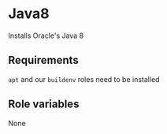 # Java8

Installs Oracle's Java 8

## Requirements

`apt` and our `buildenv` roles need to be installed

## Role variables

None
